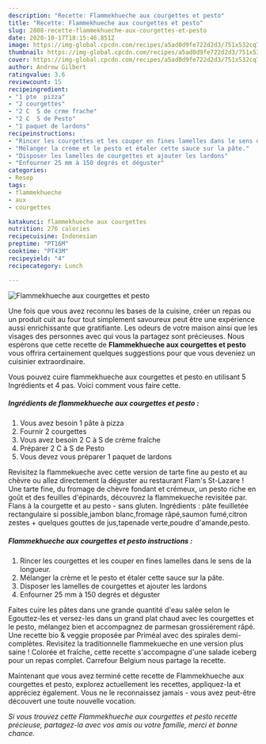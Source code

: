 ```yaml
---
description: "Recette: Flammekhueche aux courgettes et pesto"
title: "Recette: Flammekhueche aux courgettes et pesto"
slug: 2808-recette-flammekhueche-aux-courgettes-et-pesto
date: 2020-10-17T18:15:46.851Z
image: https://img-global.cpcdn.com/recipes/a5ad0d9fe722d2d3/751x532cq70/flammekhueche-aux-courgettes-et-pesto-photo-principale-de-la-recette.jpg
thumbnail: https://img-global.cpcdn.com/recipes/a5ad0d9fe722d2d3/751x532cq70/flammekhueche-aux-courgettes-et-pesto-photo-principale-de-la-recette.jpg
cover: https://img-global.cpcdn.com/recipes/a5ad0d9fe722d2d3/751x532cq70/flammekhueche-aux-courgettes-et-pesto-photo-principale-de-la-recette.jpg
author: Andrew Gilbert
ratingvalue: 3.6
reviewcount: 15
recipeingredient:
- "1 pte  pizza"
- "2 courgettes"
- "2 C  S de crme frache"
- "2 C  S de Pesto"
- "1 paquet de lardons"
recipeinstructions:
- "Rincer les courgettes et les couper en fines lamelles dans le sens de la longueur."
- "Mélanger la crème et le pesto et étaler cette sauce sur la pâte."
- "Disposer les lamelles de courgettes et ajouter les lardons"
- "Enfourner 25 mm à 150 degrés et déguster"
categories:
- Resep
tags:
- flammekhueche
- aux
- courgettes

katakunci: flammekhueche aux courgettes 
nutrition: 276 calories
recipecuisine: Indonesian
preptime: "PT16M"
cooktime: "PT43M"
recipeyield: "4"
recipecategory: Lunch

---
```



![Flammekhueche aux courgettes et pesto](https://img-global.cpcdn.com/recipes/a5ad0d9fe722d2d3/751x532cq70/flammekhueche-aux-courgettes-et-pesto-photo-principale-de-la-recette.jpg)

Une fois que vous avez reconnu les bases de la cuisine, créer un repas ou un produit cuit au four tout simplement savoureux peut être une expérience aussi enrichissante que gratifiante. Les odeurs de votre maison ainsi que les visages des personnes avec qui vous la partagez sont précieuses. Nous espérons que cette recette de <strong> Flammekhueche aux courgettes et pesto </strong> vous offrira certainement quelques suggestions pour que vous deveniez un cuisinier extraordinaire.

<!--inarticleads1-->

Vous pouvez cuire flammekhueche aux courgettes et pesto en utilisant 5 Ingrédients et 4 pas. Voici comment vous faire cette.

##### Ingrédients de flammekhueche aux courgettes et pesto :

1. Vous avez besoin 1 pâte à pizza
1. Fournir 2 courgettes
1. Vous avez besoin 2 C à S de crème fraîche
1. Préparer 2 C à S de Pesto
1. Vous devez vous préparer 1 paquet de lardons


Revisitez la flammekueche avec cette version de tarte fine au pesto et au chèvre ou allez directement la déguster au restaurant Flam&#39;s St-Lazare ! Une tarte fine, du fromage de chèvre fondant et crémeux, un pesto riche en goût et des feuilles d&#39;épinards, découvrez la flammekueche revisitée par. Flans à la courgette et au pesto - sans gluten. Ingrédients : pâte feuilletée rectangulaire si possible,jambon blanc,fromage râpé,saumon fumé,citron zestes + quelques gouttes de jus,tapenade verte,poudre d&#39;amande,pesto. 

<!--inarticleads2-->

##### Flammekhueche aux courgettes et pesto instructions :

1. Rincer les courgettes et les couper en fines lamelles dans le sens de la longueur.
1. Mélanger la crème et le pesto et étaler cette sauce sur la pâte.
1. Disposer les lamelles de courgettes et ajouter les lardons
1. Enfourner 25 mm à 150 degrés et déguster


Faites cuire les pâtes dans une grande quantité d&#39;eau salée selon le Egouttez-les et versez-les dans un grand plat chaud avec les courgettes et le pesto, mélangez bien et accompagnez de parmesan grossiérement râpé. Une recette bio &amp; veggie proposée par Priméal avec des spirales demi-complètes. Revisitez la traditionnelle flammekueche en une version plus saine ! Colorée et fraîche, cette recette s&#39;accompagne d&#39;une salade iceberg pour un repas complet. Carrefour Belgium nous partage la recette. 

<!--inarticleads1-->

<p>
Maintenant que vous avez terminé cette recette de Flammekhueche aux courgettes et pesto, explorez actuellement les recettes, appliquez-la et appréciez également. Vous ne le reconnaissez jamais - vous avez peut-être découvert une toute nouvelle vocation.
</p>

<p>
<i>Si vous trouvez cette Flammekhueche aux courgettes et pesto recette précieuse, partagez-la avec vos amis ou votre famille, merci et bonne chance.</i>
</p>
